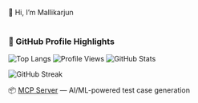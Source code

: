 👋 Hi, I’m Mallikarjun  
<br>

### 🚀 GitHub Profile Highlights

![Top Langs](https://github-readme-stats.vercel.app/api/top-langs/?username=Mallikarjun-Roddannavar&layout=compact&hide=html)
![Profile Views](https://komarev.com/ghpvc/?username=Mallikarjun-Roddannavar&color=blue&style=flat-square)
![GitHub Stats](https://github-readme-stats.vercel.app/api?username=Mallikarjun-Roddannavar&show_icons=true&theme=gruvbox)

![GitHub Streak](https://github-readme-streak-stats.herokuapp.com/?user=Mallikarjun-Roddannavar&theme=gruvbox)


📦 [MCP Server](https://github.com/Mallikarjun-Roddannavar/ai-testcase-designer-mcp) — AI/ML-powered test case generation

<!---
Mallikarjunkrs/Mallikarjunkrs is a ✨ special ✨ repository because its `README.md` (this file) appears on your GitHub profile.
You can click the Preview link to take a look at your changes.
--->
